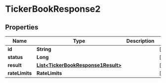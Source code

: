 

# TickerBookResponse2


## Properties

| Name | Type | Description | Notes |
|------------ | ------------- | ------------- | -------------|
|**id** | **String** |  |  [optional] |
|**status** | **Long** |  |  [optional] |
|**result** | [**List&lt;TickerBookResponse1Result&gt;**](TickerBookResponse1Result.md) |  |  [optional] |
|**rateLimits** | **RateLimits** |  |  [optional] |



